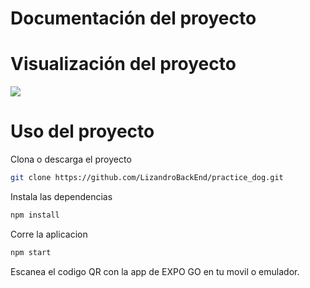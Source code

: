 # Documentación del proyecto 
 
# Visualización del proyecto
<img src="https://upload.vectorlogo.zone/logos/reactjs/images/443104f8-8cd2-4a5d-9bae-9914044b2b26.svg"> 
 
# Uso del proyecto 
Clona o descarga el proyecto 
```bash
git clone https://github.com/LizandroBackEnd/practice_dog.git
```  
 
Instala las dependencias 
```bash
npm install
```   
 
Corre la aplicacion 
```bash
npm start
```   
Escanea el codigo QR con la app de EXPO GO en tu movil o emulador.
